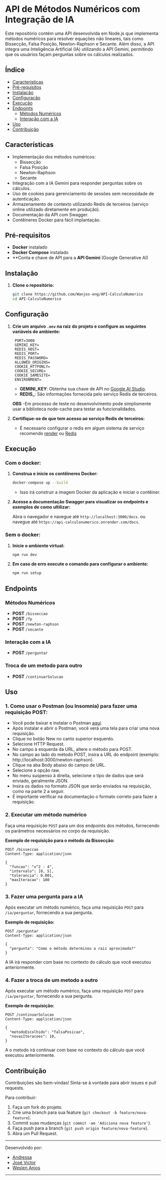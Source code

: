 # API de Métodos Numéricos com Integração de IA

Este repositório contém uma API desenvolvida em Node.js que implementa métodos numéricos para resolver equações não lineares, tais como Bissecção, Falsa Posição, Newton-Raphson e Secante. Além disso, a API integra uma Inteligência Artificial (IA) utilizando a API Gemini, permitindo que os usuários façam perguntas sobre os cálculos realizados.

## Índice

- [Características](#características)
- [Pré-requisitos](#pré-requisitos)
- [Instalação](#instalação)
- [Configuração](#configuração)
- [Execução](#execução)
- [Endpoints](#endpoints)
  - [Métodos Numéricos](#métodos-numéricos)
  - [Interação com a IA](#interação-com-a-ia)
- [Uso](#uso)
- [Contribuição](#contribuição)

## Características

- Implementação dos métodos numéricos:
  - Bissecção
  - Falsa Posição
  - Newton-Raphson
  - Secante
- Integração com a IA Gemini para responder perguntas sobre os cálculos.
- Uso de cookies para gerenciamento de sessões sem necessidade de autenticação.
- Armazenamento de contexto utilizando Redis de terceiros (serviço online utilizado diretamente em produção).
- Documentação da API com Swagger.
- Contêineres Docker para fácil implantação.

## Pré-requisitos

- **Docker** instalado
- **Docker Compose** instalado
- **Conta e chave de API para a **API Gemini** (Google Generative AI)

## Instalação

1. **Clone o repositório:**

   ```bash
   git clone https://github.com/Wanjos-eng/API-CalculoNumerico
   cd API-CalculoNumerico
   ```

## Configuração

1. **Crie um arquivo `.env` na raiz do projeto e configure as seguintes variáveis de ambiente:**

   ```env
    PORT=3000
    GEMINI_KEY=
    REDIS_HOST=
    REDIS_PORT=
    REDIS_PASSWORD=
    ALLOWED_ORIGINS=
    COOKIE_HTTPONLY=
    COOKIE_SECURE=
    COOKIE_SAMESITE=
    ENVIRONMENT=
   ```

   - **GEMINI_KEY**: Obtenha sua chave de API no [Google AI Studio](https://studio.ai.google/).
   - **REDIS_**: São informações fornecida pelo serviço Redis de terceiros.

   **OBS** -Em processo de teste no desenvolvimento pode simplismente usar a biblioteca node-cache para testar as funcionalidades.

2. **Certifique-se de que tem acesso ao serviço Redis de terceiros:**

   - É necessario configurar o redis em algum sistema de serviço recomendo [render](https://dashboard.render.com/) ou [Redis](https://redis.io/)

## Execução

### Com o docker:

1. **Construa e inicie os contêineres Docker:**

   ```bash
   docker-compose up --build
   ```

   - Isso irá construir a imagem Docker da aplicação e iniciar o contêiner.

2. **Acesse a documentação Swagger para visualizar os endpoints e exemplos de como ultilizar:**

   Abra o navegador e navegue até `http://localhost:3000/docs`.
   ou
   navegue até `https://api-calculonumerico.onrender.com/docs`.

### Sem o docker:

1. **Inicie o ambiente virtual:**

   ```bash
   npm run dev
   ```

2. **Em caso de erro execute o comando para configurar o ambiente:**

   ```bash
   npm run setup
   ```

## Endpoints

### Métodos Numéricos

- **POST** `/bisseccao`
- **POST** `/fp`
- **POST** `/newton-raphson`
- **POST** `/secante`

### Interação com a IA

- **POST** `/perguntar`

### Troca de um metodo para outro

- **POST** `/continuarSolucao`

## Uso

### 1. Como usar o Postman (ou Insomnia) para fazer uma requisição POST:

- Você pode baixar e instalar o Postman [aqui](https://www.postman.com/downloads/).
- Após instalar e abrir o Postman, você verá uma tela para criar uma nova requisição.
- Clique no botão New no canto superior esquerdo.
- Selecione HTTP Request.
- No campo à esquerda da URL, altere o método para POST.
- No campo ao lado do método POST, insira a URL do endpoint (exemplo: http://localhost:3000/newton-raphson).
- Clique na aba Body abaixo do campo de URL.
- Selecione a opção raw.
- No menu suspenso à direita, selecione o tipo de dados que será enviado, geralmente JSON.
- Insira os dados no formato JSON que serão enviados na requisição, como na parte 2 a seguir.
- É importante verificar na documentação o formato correto para fazer a requisição.

### 2. Executar um método numérico

Faça uma requisição `POST` para um dos endpoints dos métodos, fornecendo os parâmetros necessários no corpo da requisição.

**Exemplo de requisição para o método da Bissecção:**

```http
POST /bisseccao
Content-Type: application/json

{
  "funcao": "x^2 - 4",
  "intervalo": [0, 5],
  "tolerancia": 0.001,
  "maxIteracao": 100
}
```

### 3. Fazer uma pergunta para a IA

Após executar um método numérico, faça uma requisição `POST` para `/ia/perguntar`, fornecendo a sua pergunta.

**Exemplo de requisição:**

```http
POST /perguntar
Content-Type: application/json

{
  "pergunta": "Como o método determinou a raiz aproximada?"
}
```

A IA irá responder com base no contexto do cálculo que você executou anteriormente.

### 4. Fazer a troca de um metodo a outro

Após executar um método numérico, faça uma requisição `POST` para `/ia/perguntar`, fornecendo a sua pergunta.

**Exemplo de requisição:**

```http
POST /continuarSolucao
Content-Type: application/json

{
  "metodoEscolhido": "falsaPosicao",
  "novasIteracoes": 10,
}
```

A o metodo irá continuar com base no contexto do cálculo que você executou anteriormente.

## Contribuição

Contribuições são bem-vindas! Sinta-se à vontade para abrir issues e pull requests.

Para contribuir:

1. Faça um fork do projeto.
2. Crie uma branch para sua feature (`git checkout -b feature/nova-feature`).
3. Commit suas mudanças (`git commit -am 'Adiciona nova feature'`).
4. Faça push para a branch (`git push origin feature/nova-feature`).
5. Abra um Pull Request.

---

Desenvolvido por:

- [Andressa](https://github.com/xndrxssx)
- [José Victor](https://github.com/jvictordev1)
- [Weslen Anjos](https://github.com/Wanjos-eng)

---